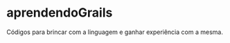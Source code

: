 aprendendoGrails
================

Códigos para brincar com a linguagem e ganhar experiência com a mesma.
